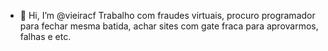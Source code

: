 - 👋 Hi, I’m @vieiracf
  Trabalho com fraudes virtuais, procuro programador para fechar mesma batida, achar sites com gate fraca para aprovarmos, falhas e etc.
  
